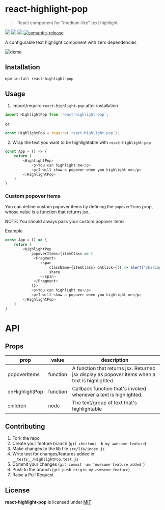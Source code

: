 # react-highlight-pop
> React component for "medium-like" text highlight

[![](https://img.shields.io/npm/v/react-highlight-pop.svg?style=popout)](https://www.npmjs.com/package/react-highlight-pop)
[![](https://img.shields.io/travis/codeshifu/react-highlight-pop.svg?style=popout)](https://travis-ci.org/codeshifu/react-highlight-pop)
[![](https://img.shields.io/coveralls/github/codeshifu/react-highlight-pop.svg?style=popout)](https://coveralls.io/github/codeshifu/react-highlight-pop)
[![semantic-release](https://img.shields.io/badge/%20%20%F0%9F%93%A6%F0%9F%9A%80-semantic--release-e10079.svg)](https://github.com/semantic-release/semantic-release)

A configurable text highlight component with zero dependencies

![demo](https://user-images.githubusercontent.com/5154605/52847235-ebae9800-310b-11e9-9387-e3797fa4bdae.gif)

## Installation
```bash
npm install react-highlight-pop
```

## Usage
1. Import/require `react-highlight-pop` after installation
```javascript
import HighlightPop from 'react-highlight-pop';
```
or 
```javascript
const HighlightPop = require('react-highlight-pop');
```
2. Wrap the text you want to be highlightable with `react-highlight-pop`
```javascript
const App = () => {
    return (
        <HighlightPop>
            <p>You can highlight me</p>
            <p>I will show a popover when you highlight me</p>
        </HighlightPop>
    )
}
```

### Custom popover items
You can define custom popover items by defining the `popoverItems` prop, whose value is a function that returns jsx.

NOTE: You should always pass your custom popover items.

Example
```javascript
const App = () => {
    return (
        <HighlightPop 
            popoverItems={itemClass => (
             <Fragment>
                <span 
                    className={itemClass} onClick={() => alert('sharing')}>
                    share
                </span>
             </Fragment>
            )}>
            <p>You can highlight me</p>
            <p>I will show a popover when you highlight me</p>
        </HighlightPop>
    )
}
```

# API
## Props
prop|value|description
---|---|---
popoverItems|function| A function that returns jsx. Returned jsx display as popover items when a text is highlighted.
onHighlightPop|function| Callback function that's invoked whenever a text is highlighted.
children|node| The text/group of text that's highlightable

## Contributing
1. Fork the repo 
2. Create your feature branch (`git checkout -b my-awesome-feature`)
3. Make changes to the lib file `src/lib/index.js`
4. Write test for changes/features added in `__tests__/HighlightPop.test.js`
5. Commit your changes (`git commit -am 'Awesome feature added'`)
6. Push to the branch (`git push origin my-awesome-feature`)
7. Raise a Pull Request

## License
**react-highlight-pop** is licensed under [MIT](https://github.com/codeshifu/react-highlight-pop/blob/master/LICENSE.md)
